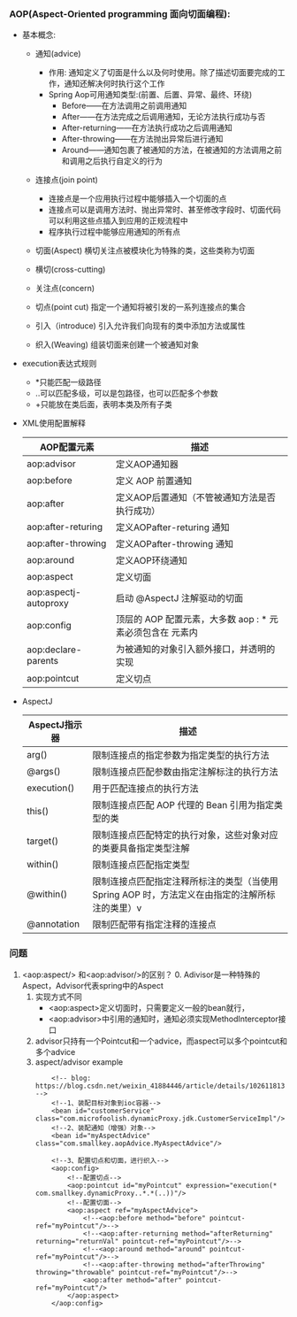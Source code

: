 ### AOP(Aspect-Oriented programming 面向切面编程):
- 基本概念:
    - 通知(advice)
        - 作用: 通知定义了切面是什么以及何时使用。除了描述切面要完成的工作，通知还解决何时执行这个工作
        - Spring Aop可用通知类型:(前置、后置、异常、最终、环绕)
            - Before——在方法调用之前调用通知
            - After——在方法完成之后调用通知，无论方法执行成功与否
            - After-returning——在方法执行成功之后调用通知
            - After-throwing——在方法抛出异常后进行通知
            - Around——通知包裹了被通知的方法，在被通知的方法调用之前和调用之后执行自定义的行为

    - 连接点(join point)
        - 连接点是一个应用执行过程中能够插入一个切面的点
        - 连接点可以是调用方法时、抛出异常时、甚至修改字段时、切面代码可以利用这些点插入到应用的正规流程中
        - 程序执行过程中能够应用通知的所有点
    - 切面(Aspect)
        横切关注点被模块化为特殊的类，这些类称为切面
    - 横切(cross-cutting)

    - 关注点(concern)

    - 切点(point cut)
        指定一个通知将被引发的一系列连接点的集合
    - 引入（introduce)
        引入允许我们向现有的类中添加方法或属性
    - 织入(Weaving)
        组装切面来创建一个被通知对象
- execution表达式规则
    - *只能匹配一级路径 
    - ..可以匹配多级，可以是包路径，也可以匹配多个参数
    - +只能放在类后面，表明本类及所有子类

- XML使用配置解释

    |AOP配置元素	|               描述|
    |---|---|
    |aop:advisor|	            定义AOP通知器|
    |aop:before|	            定义 AOP 前置通知|
    |aop:after|	                定义AOP后置通知（不管被通知方法是否执行成功）|
    |aop:after-returing|	    定义AOPafter-returing 通知|
    |aop:after-throwing|	    定义AOPafter-throwing 通知|
    |aop:around|	            定义AOP环绕通知|
    |aop:aspect|	            定义切面|
    |aop:aspectj-autoproxy|	    启动 @AspectJ 注解驱动的切面|
    |aop:config|	            顶层的 AOP 配置元素，大多数 aop : * 元素必须包含在 元素内|
    |aop:declare-parents|	    为被通知的对象引入额外接口，并透明的实现|
    |aop:pointcut|	            定义切点|

- AspectJ

    |AspectJ指示器|	        描述|
    |---|---|
    |arg()	                |限制连接点的指定参数为指定类型的执行方法|
    |@args()	            |限制连接点匹配参数由指定注解标注的执行方法|
    |execution()	        |用于匹配连接点的执行方法|
    |this()                 |限制连接点匹配 AOP 代理的 Bean 引用为指定类型的类|
    |target()	            |限制连接点匹配特定的执行对象，这些对象对应的类要具备指定类型注解|
    |within()	            |限制连接点匹配指定类型|
    |@within()	            |限制连接点匹配指定注释所标注的类型（当使用 Spring AOP 时，方法定义在由指定的注解所标注的类里）v
    |@annotation	        |限制匹配带有指定注释的连接点|
    
    
### 问题
1. &lt;aop:aspect/&gt; 和&lt;aop:advisor/&gt;的区别？
    0. Adivisor是一种特殊的Aspect，Advisor代表spring中的Aspect
    1. 实现方式不同
        - &lt;aop:aspect&gt;定义切面时，只需要定义一般的bean就行，
        - &lt;aop:advisor&gt;中引用的通知时，通知必须实现MethodInterceptor接口
    2. advisor只持有一个Pointcut和一个advice，而aspect可以多个pointcut和多个advice
    3. aspect/advisor example
        ```
            <!-- blog: https://blog.csdn.net/weixin_41884446/article/details/102611813 -->
            <!--1、装配目标对象到ioc容器-->
            <bean id="customerService" class="com.microfoolish.dynamicProxy.jdk.CustomerServiceImpl"/>
            <!--2、装配通知（增强）对象-->
            <bean id="myAspectAdvice" class="com.smallkey.aopAdvice.MyAspectAdvice"/>
            
            <!--3、配置切点和切面，进行织入-->
            <aop:config>
                <!--配置切点-->
                <aop:pointcut id="myPointcut" expression="execution(* com.smallkey.dynamicProxy..*.*(..))"/>
                <!--配置切面-->
                <aop:aspect ref="myAspectAdvice">
                    <!--<aop:before method="before" pointcut-ref="myPointcut"/>-->
                    <!--<aop:after-returning method="afterReturning" returning="returnVal" pointcut-ref="myPointcut"/>-->
                    <!--<aop:around method="around" pointcut-ref="myPointcut"/>-->
                    <!--<aop:after-throwing method="afterThrowing" throwing="throwable" pointcut-ref="myPointcut"/>-->
                    <aop:after method="after" pointcut-ref="myPointcut"/>
                </aop:aspect>
            </aop:config>
        ```
    